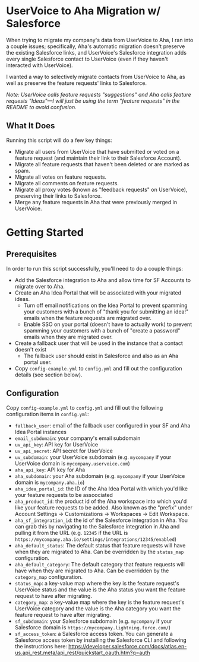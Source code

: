 # UserVoice to Aha Migration w/ Salesforce
When trying to migrate my company's data from UserVoice to Aha, I ran into a couple issues; specifically, Aha's automatic migration doesn't preserve the existing Salesforce links, and UserVoice's Salesforce integration adds every single Salesforce contact to UserVoice (even if they haven't interacted with UserVoice).

I wanted a way to selectively migrate contacts from UserVoice to Aha, as well as preserve the feature requests' links to Salesforce.

_Note: UserVoice calls feature requests "suggestions" and Aha calls feature requests "Ideas"—I will just be using the term "feature requests" in the README to avoid confusion._

## What It Does
Running this script will do a few key things:

- Migrate all users from UserVoice that have submitted or voted on a feature request (and maintain their link to their Salesforce Account).
- Migrate all feature requests that haven't been deleted or are marked as spam.
- Migrate all votes on feature requests.
- Migrate all comments on feature requests.
- Migrate all proxy votes (known as "feedback requests" on UserVoice), preserving their links to Salesforce.
- Merge any feature requests in Aha that were previously merged in UserVoice.

# Getting Started

## Prerequisites
In order to run this script successfully, you'll need to do a couple things:

- Add the Salesforce integration to Aha and allow time for SF Accounts to migrate over to Aha.
- Create an Aha Idea Portal that will be associated with your migrated ideas.
  - Turn off email notifications on the Idea Portal to prevent spamming your customers with a bunch of "thank you for submitting an idea!" emails when the feature requests are migrated over.
  - Enable SSO on your portal (doesn't have to actually work) to prevent spamming your customers with a bunch of "create a password" emails when they are migrated over.
- Create a fallback user that will be used in the instance that a contact doesn't exist
  - The fallback user should exist in Salesforce and also as an Aha portal user.
- Copy `config-example.yml` to `config.yml` and fill out the configuration details (see section below).


## Configuration
Copy `config-example.yml` to `config.yml` and fill out the following configuration items in `config.yml`:

- `fallback_user`: email of the fallback user configured in your SF and Aha Idea Portal instances
- `email_subdomain`: your company's email subdomain
- `uv_api_key`: API key for UserVoice
- `uv_api_secret`: API secret for UserVoice
- `uv_subdomain`:  your UserVoice subdomain (e.g. `mycompany` if your UserVoice domain is `mycompany.uservoice.com`)
- `aha_api_key`: API key for Aha
- `aha_subdomain`: your Aha subdomain (e.g. `mycompany` if your UserVoice domain is `mycompany.aha.io`)
- `aha_idea_portal_id`: the ID of the Aha Idea Portal with which you'd like your feature requests to be assoociated
- `aha_product_id`: the product id of the Aha workspace into which you'd like your feature requests to be added. Also known as the "prefix" under Account Settings -> Customizations -> Workspaces -> Edit Workspace.
- `aha_sf_integration_id`: the id of the Salesforce integration in Aha. You can grab this by navigating to the Salesforce integration in Aha and pulling it from the URL (e.g. `12345` if the URL is `https://mycompany.aha.io/settings/integrations/12345/enabled`)
- `aha_default_status`: The default status that feature requests will have when they are migrated to Aha. Can be overridden by the `status_map` configuration.
- `aha_default_category`: The default category that feature requests will have when they are migrated to Aha. Can be overridden by the `category_map` configuration.
- `status_map`: a key-value map where the key is the feature request's UserVoice status and the value is the Aha status you want the feature request to have after migrating.
- `category_map`: a key-value map where the key is the feature request's UserVoice category and the value is the Aha category you want the feature request to have after migrating.
- `sf_subdomain`: your Salesforce subdomain (e.g. `mycompany` if your Salesforce domain is `https://mycompany.lightning.force.com/`)
- `sf_access_token`: a Salesforce access token. You can generate a Salesforce access token by installing the Salesforce CLI and following the instructions here: https://developer.salesforce.com/docs/atlas.en-us.api_rest.meta/api_rest/quickstart_oauth.htm?q=auth